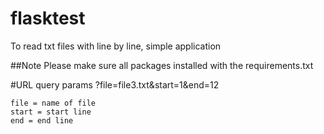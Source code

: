 # flasktest
To read txt files with line by line,
simple application

##Note
Please make sure all packages installed with the requirements.txt


#URL query params 
?file=file3.txt&start=1&end=12

```
file = name of file
start = start line
end = end line 
```